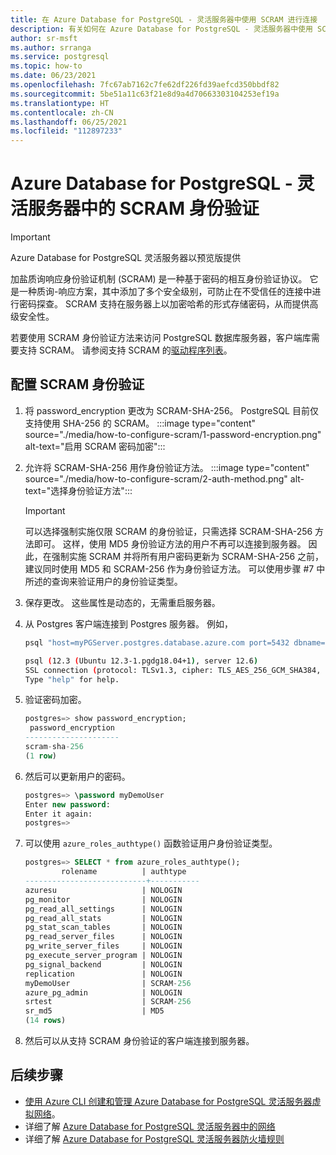 ```yaml
---
title: 在 Azure Database for PostgreSQL - 灵活服务器中使用 SCRAM 进行连接
description: 有关如何在 Azure Database for PostgreSQL - 灵活服务器中使用 SCRAM 进行配置和连接的说明与信息。
author: sr-msft
ms.author: srranga
ms.service: postgresql
ms.topic: how-to
ms.date: 06/23/2021
ms.openlocfilehash: 7fc67ab7162c7fe62df226fd39aefcd350bbdf82
ms.sourcegitcommit: 5be51a11c63f21e8d9a4d70663303104253ef19a
ms.translationtype: HT
ms.contentlocale: zh-CN
ms.lasthandoff: 06/25/2021
ms.locfileid: "112897233"
---
```

# <a name="scram-authentication-in-azure-database-for-postgresql---flexible-server"></a>Azure Database for PostgreSQL - 灵活服务器中的 SCRAM 身份验证

> [!IMPORTANT]
> Azure Database for PostgreSQL 灵活服务器以预览版提供

加盐质询响应身份验证机制 (SCRAM) 是一种基于密码的相互身份验证协议。 它是一种质询-响应方案，其中添加了多个安全级别，可防止在不受信任的连接中进行密码探查。 SCRAM 支持在服务器上以加密哈希的形式存储密码，从而提供高级安全性。 

若要使用 SCRAM 身份验证方法来访问 PostgreSQL 数据库服务器，客户端库需要支持 SCRAM。  请参阅支持 SCRAM 的[驱动程序列表](https://wiki.postgresql.org/wiki/List_of_drivers)。

## <a name="configuring-scram-authentication"></a>配置 SCRAM 身份验证

1. 将 password_encryption 更改为 SCRAM-SHA-256。 PostgreSQL 目前仅支持使用 SHA-256 的 SCRAM。
        :::image type="content" source="./media/how-to-configure-scram/1-password-encryption.png" alt-text="启用 SCRAM 密码加密"::: 
2. 允许将 SCRAM-SHA-256 用作身份验证方法。
        :::image type="content" source="./media/how-to-configure-scram/2-auth-method.png" alt-text="选择身份验证方法"::: 
    >[!Important]
    > 可以选择强制实施仅限 SCRAM 的身份验证，只需选择 SCRAM-SHA-256 方法即可。 这样，使用 MD5 身份验证方法的用户不再可以连接到服务器。 因此，在强制实施 SCRAM 并将所有用户密码更新为 SCRAM-SHA-256 之前，建议同时使用 MD5 和 SCRAM-256 作为身份验证方法。 可以使用步骤 #7 中所述的查询来验证用户的身份验证类型。
3. 保存更改。 这些属性是动态的，无需重启服务器。
4. 从 Postgres 客户端连接到 Postgres 服务器。 例如，
   
    ```bash
    psql "host=myPGServer.postgres.database.azure.com port=5432 dbname=postgres user=myDemoUser password=MyPassword sslmode=require"

    psql (12.3 (Ubuntu 12.3-1.pgdg18.04+1), server 12.6)
    SSL connection (protocol: TLSv1.3, cipher: TLS_AES_256_GCM_SHA384, bits: 256, compression: off)
    Type "help" for help.
    ```

5. 验证密码加密。
   
    ```SQL
    postgres=> show password_encryption;
     password_encryption
    ---------------------
    scram-sha-256
    (1 row)
    ```

6. 然后可以更新用户的密码。

    ```SQL
    postgres=> \password myDemoUser
    Enter new password:
    Enter it again:
    postgres=>
    ```

7. 可以使用 `azure_roles_authtype()` 函数验证用户身份验证类型。 

    ``` SQL
    postgres=> SELECT * from azure_roles_authtype();
            rolename          | authtype
    ---------------------------+-----------
    azuresu                   | NOLOGIN
    pg_monitor                | NOLOGIN
    pg_read_all_settings      | NOLOGIN
    pg_read_all_stats         | NOLOGIN
    pg_stat_scan_tables       | NOLOGIN
    pg_read_server_files      | NOLOGIN
    pg_write_server_files     | NOLOGIN
    pg_execute_server_program | NOLOGIN
    pg_signal_backend         | NOLOGIN
    replication               | NOLOGIN
    myDemoUser                | SCRAM-256
    azure_pg_admin            | NOLOGIN
    srtest                    | SCRAM-256
    sr_md5                    | MD5
    (14 rows)
    ```

8. 然后可以从支持 SCRAM 身份验证的客户端连接到服务器。

## <a name="next-steps"></a>后续步骤
- [使用 Azure CLI 创建和管理 Azure Database for PostgreSQL 灵活服务器虚拟网络](./how-to-manage-virtual-network-cli.md)。
- 详细了解 [Azure Database for PostgreSQL 灵活服务器中的网络](./concepts-networking.md)
- 详细了解 [Azure Database for PostgreSQL 灵活服务器防火墙规则](./concepts-networking.md#public-access-allowed-ip-addresses)
